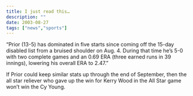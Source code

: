 ```yaml
---
title: I just read this…
description: ""
date: 2003-08-27
tags: ["news","sports"]
---
```


“Prior (13-5) has dominated in five starts since coming off the 15-day disabled list from a bruised shoulder on Aug. 4. During that time he’s 5-0 with two complete games and an 0.69 ERA (three earned runs in 39 innings), lowering his overall ERA to 2.47.”

If Prior could keep similar stats up through the end of September, then the all star reliever who gave up the win for Kerry Wood in the All Star game won’t win the Cy Young.